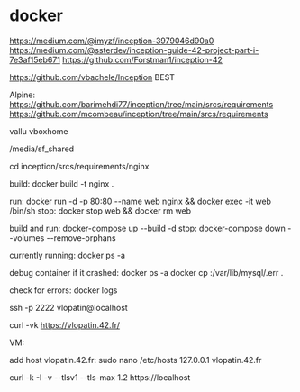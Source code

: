 # docker

https://medium.com/@imyzf/inception-3979046d90a0
https://medium.com/@ssterdev/inception-guide-42-project-part-i-7e3af15eb671
https://github.com/Forstman1/inception-42

https://github.com/vbachele/Inception BEST

Alpine:
https://github.com/barimehdi77/inception/tree/main/srcs/requirements
https://github.com/mcombeau/inception/tree/main/srcs/requirements

vallu
vboxhome

/media/sf_shared

cd inception/srcs/requirements/nginx

build:
docker build -t nginx .

run:
docker run -d -p 80:80 --name web nginx && docker exec -it web /bin/sh
stop:
docker stop web && docker rm web

build and run:
docker-compose up --build -d
stop:
docker-compose down --volumes --remove-orphans

currently running:
docker ps -a

debug container if it crashed:
docker ps -a
docker cp <container id>:/var/lib/mysql/<container id>.err .

check for errors:
docker logs <container name>

ssh -p 2222 vlopatin@localhost

curl -vk https://vlopatin.42.fr/

VM:

add host vlopatin.42.fr:
sudo nano /etc/hosts
127.0.0.1 vlopatin.42.fr

curl -k -I -v --tlsv1 --tls-max 1.2 https://localhost
